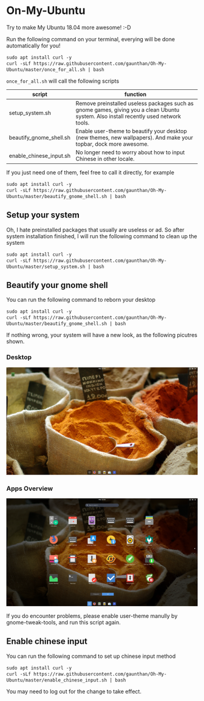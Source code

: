 # On-My-Ubuntu
Try to make My Ubuntu 18.04 more awesome! :-D

Run the following command on your terminal, everying will be done automatically for you!

	sudo apt install curl -y
	curl -sLf https://raw.githubusercontent.com/gaunthan/Oh-My-Ubuntu/master/once_for_all.sh | bash

`once_for_all.sh` will call the following scripts

|script|function|
|--|--|
|setup_system.sh|Remove preinstalled useless packages such as gnome games, giving you a clean Ubuntu system. Also install recently used network tools.|
|beautify_gnome_shell.sh|Enable user-theme to beautify your desktop (new themes, new wallpapers). And make your topbar, dock more awesome.|
|enable_chinese_input.sh|No longer need to worry about how to input Chinese in other locale.|

If you just need one of them, feel free to call it directly, for example

	sudo apt install curl -y
	curl -sLf https://raw.githubusercontent.com/gaunthan/Oh-My-Ubuntu/master/beautify_gnome_shell.sh | bash

## Setup your system
Oh, I hate preinstalled packages that usually are useless or ad. So after system installation finished, I will run the following command to clean up the system

	sudo apt install curl -y
	curl -sLf https://raw.githubusercontent.com/gaunthan/Oh-My-Ubuntu/master/setup_system.sh | bash


## Beautify your gnome shell
You can run the following command to reborn your desktop

	sudo apt install curl -y
	curl -sLf https://raw.githubusercontent.com/gaunthan/Oh-My-Ubuntu/master/beautify_gnome_shell.sh | bash

If nothing wrong, your system will have a new look, as the following picutres shown.

### Desktop

![](./screenshots/Desktop.png)

### Apps Overview

![](./screenshots/Apps-Overview.png)

If you do encounter problems, please enable user-theme manully by gnome-tweak-tools, and run this script again.


## Enable chinese input
You can run the following command to set up chinese input method

	sudo apt install curl -y
	curl -sLf https://raw.githubusercontent.com/gaunthan/Oh-My-Ubuntu/master/enable_chinese_input.sh | bash

You may need to log out for the change to take effect.

